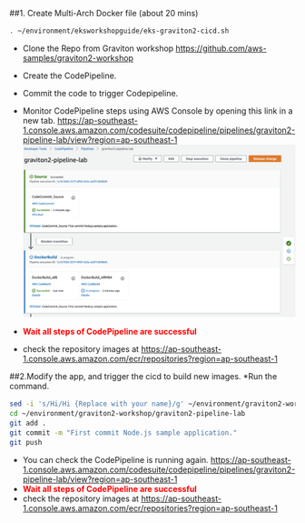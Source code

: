 ##1. Create Multi-Arch Docker file (about 20 mins)
```bash
. ~/environment/eksworkshopguide/eks-graviton2-cicd.sh
```
* Clone the Repo from Graviton workshop https://github.com/aws-samples/graviton2-workshop 
* Create the CodePipeline.
* Commit the code to trigger Codepipeline.
* Monitor CodePipeline steps using AWS Console by opening this link in a new tab. https://ap-southeast-1.console.aws.amazon.com/codesuite/codepipeline/pipelines/graviton2-pipeline-lab/view?region=ap-southeast-1
![Pipeline](./screenshots/2-cicd.png)

* **<font color=#FF0000>Wait all steps of CodePipeline are successful</font>**
* check the repository images at https://ap-southeast-1.console.aws.amazon.com/ecr/repositories?region=ap-southeast-1
  
##2.Modify the app, and trigger the cicd to build new images.
*Run the command.
```bash
sed -i 's/Hi/Hi {Replace with your name}/g' ~/environment/graviton2-workshop/graviton2-pipeline-lab/nodejs_code/app.js
cd ~/environment/graviton2-workshop/graviton2-pipeline-lab
git add .
git commit -m "First commit Node.js sample application."
git push

```
* You can check the CodePipeline is running again. https://ap-southeast-1.console.aws.amazon.com/codesuite/codepipeline/pipelines/graviton2-pipeline-lab/view?region=ap-southeast-1
* **<font color=#FF0000>Wait all steps of CodePipeline are successful</font>**
* check the repository images at https://ap-southeast-1.console.aws.amazon.com/ecr/repositories?region=ap-southeast-1